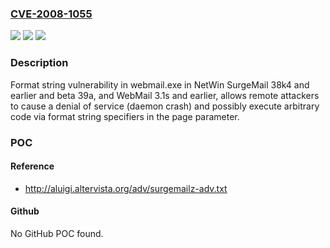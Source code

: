 ### [CVE-2008-1055](https://cve.mitre.org/cgi-bin/cvename.cgi?name=CVE-2008-1055)
![](https://img.shields.io/static/v1?label=Product&message=n%2Fa&color=blue)
![](https://img.shields.io/static/v1?label=Version&message=n%2Fa&color=blue)
![](https://img.shields.io/static/v1?label=Vulnerability&message=n%2Fa&color=brighgreen)

### Description

Format string vulnerability in webmail.exe in NetWin SurgeMail 38k4 and earlier and beta 39a, and WebMail 3.1s and earlier, allows remote attackers to cause a denial of service (daemon crash) and possibly execute arbitrary code via format string specifiers in the page parameter.

### POC

#### Reference
- http://aluigi.altervista.org/adv/surgemailz-adv.txt

#### Github
No GitHub POC found.

